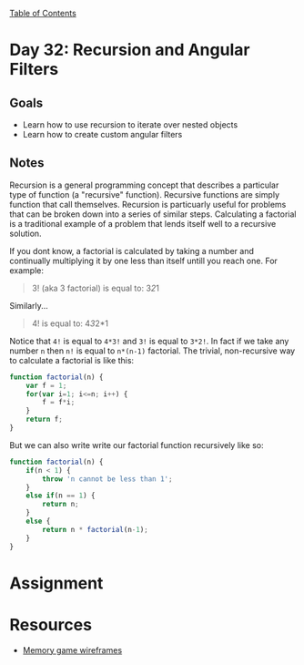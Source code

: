 [Table of Contents](/README.md)

# Day 32: Recursion and Angular Filters

## Goals
* Learn how to use recursion to iterate over nested objects
* Learn how to create custom angular filters

## Notes
Recursion is a general programming concept that describes a particular type of function (a "recursive" function). Recursive functions are simply function that call themselves. Recursion is particuarly useful for problems that can be broken down into a series of similar steps. Calculating a factorial is a traditional example of a problem that lends itself well to a recursive solution.

If you dont know, a factorial is calculated by taking a number and continually multiplying it by one less than itself untill you reach one. For example:

> 3! (aka 3 factorial) is equal to:
> 3*2*1

Similarly...

> 4! is equal to:
> 4*3*2*1

Notice that `4!` is equal to `4*3!` and `3!` is equal to `3*2!`. In fact if we take any number `n` then `n!` is equal to `n*(n-1)` factorial. The trivial, non-recursive way to calculate a factorial is like this:

```js
function factorial(n) {
	var f = 1;
	for(var i=1; i<=n; i++) {
		f = f*i;
	}
	return f;
}
```

But we can also write write our factorial function recursively like so:

```js
function factorial(n) {
	if(n < 1) {
		throw 'n cannot be less than 1';
	}
	else if(n == 1) {
		return n;
	}
	else {
		return n * factorial(n-1);
	}
}
```

# Assignment

# Resources
* [Memory game wireframes](/day-30/Memory-Game.pdf)